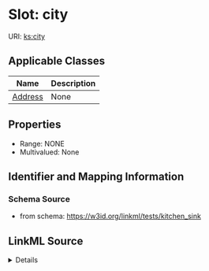 # Slot: city

URI: [ks:city](https://w3id.org/linkml/tests/kitchen_sink/city)



<!-- no inheritance hierarchy -->




## Applicable Classes

| Name | Description |
| --- | --- |
[Address](Address.md) | None






## Properties

* Range: NONE
* Multivalued: None







## Identifier and Mapping Information







### Schema Source


* from schema: https://w3id.org/linkml/tests/kitchen_sink




## LinkML Source

<details>
```yaml
name: city
from_schema: https://w3id.org/linkml/tests/kitchen_sink
rank: 1000
alias: city
domain_of:
- Address

```
</details>